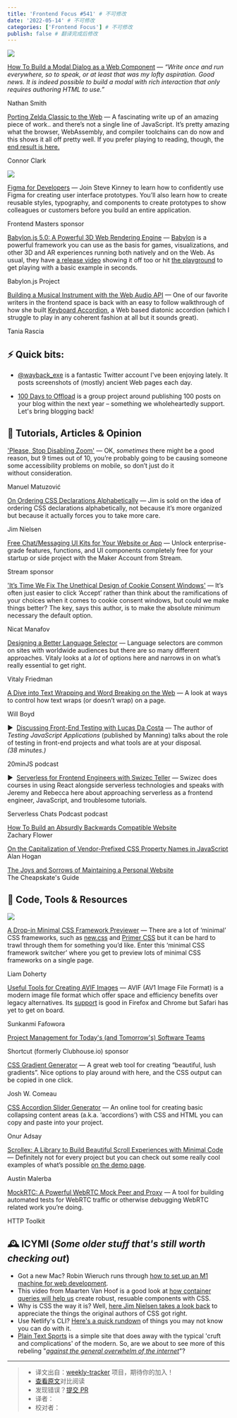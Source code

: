 ```yaml
---
title: 'Frontend Focus #541' # 不可修改
date: '2022-05-14' # 不可修改
categories: ['Frontend Focus'] # 不可修改
publish: false # 翻译完成后修改
---
```


[![](https://res.cloudinary.com/cpress/image/upload/w_1280,e_sharpen:60/s4uauin4kxsvvek9thtu.jpg)](https://frontendfoc.us/link/123278/web)

<!--以上是预览信息，图片一张或限制百字左右，前者优先，全文请使用二级及以下标题-->
<!-- more -->

[How To Build a Modal Dialog as a Web Component](https://frontendfoc.us/link/123278/web "www.smashingmagazine.com") — _“Write once and run everywhere, so to speak, or at least that was my lofty aspiration. Good news. It is indeed possible to build a modal with rich interaction that only requires authoring HTML to use.”_

Nathan Smith

[Porting Zelda Classic to the Web](https://frontendfoc.us/link/123279/web "hoten.cc") — A fascinating write up of an amazing piece of work.. and there’s not a single line of JavaScript. It’s pretty amazing what the browser, WebAssembly, and compiler toolchains can do now and this shows it all off pretty well. If you prefer playing to reading, though, the [end result is here.](https://frontendfoc.us/link/123280/web)

Connor Clark

[![](https://copm.s3.amazonaws.com/6d87c534.jpg)](https://frontendfoc.us/link/123281/web)

[Figma for Developers](https://frontendfoc.us/link/123281/web "frontendmasters.com") — Join Steve Kinney to learn how to confidently use Figma for creating user interface prototypes. You’ll also learn how to create reusable styles, typography, and components to create prototypes to show colleagues or customers before you build an entire application.

Frontend Masters sponsor

[Babylon.js 5.0: A Powerful 3D Web Rendering Engine](https://frontendfoc.us/link/123282/web "babylonjs.medium.com") — [Babylon](https://frontendfoc.us/link/123283/web) is a powerful framework you can use as the basis for games, visualizations, and other 3D and AR experiences running both natively and on the Web. As usual, they have [a release video](https://frontendfoc.us/link/123284/web) showing it off too or hit [the playground](https://frontendfoc.us/link/123285/web) to get playing with a basic example in seconds.

Babylon.js Project

[Building a Musical Instrument with the Web Audio API](https://frontendfoc.us/link/123286/web "www.taniarascia.com") — One of our favorite writers in the frontend space is back with an easy to follow walkthrough of how she built [Keyboard Accordion](https://frontendfoc.us/link/123287/web), a Web based diatonic accordion (which I struggle to play in any coherent fashion at all but it sounds great).

Tania Rascia

## **⚡️ Quick bits:**

*   [@wayback\_exe](https://frontendfoc.us/link/123288/web) is a fantastic Twitter account I've been enjoying lately. It posts screenshots of (mostly) ancient Web pages each day.
    
*   [100 Days to Offload](https://frontendfoc.us/link/123317/web) is a group project around publishing 100 posts on your blog within the next year – something we wholeheartedly support. Let's bring blogging back!
    

## 📙 **Tutorials, Articles & Opinion**

['Please, Stop Disabling Zoom'](https://frontendfoc.us/link/123289/web "www.matuzo.at") — OK, _sometimes_ there might be a good reason, but 9 times out of 10, you’re probably going to be causing someone some accessibility problems on mobile, so don’t just do it without consideration.

Manuel Matuzović

[On Ordering CSS Declarations Alphabetically](https://frontendfoc.us/link/123290/web "blog.jim-nielsen.com") — Jim is sold on the idea of ordering CSS declarations alphabetically, not because it’s more organized but because it actually forces you to take more care.

Jim Nielsen

[Free Chat/Messaging UI Kits for Your Website or App](https://frontendfoc.us/link/123291/web "getstream.io") — Unlock enterprise-grade features, functions, and UI components completely free for your startup or side project with the Maker Account from Stream.

Stream sponsor

['It’s Time We Fix The Unethical Design of Cookie Consent Windows'](https://frontendfoc.us/link/123292/web "uxdesign.cc") — It’s often just easier to click ‘Accept’ rather than think about the ramifications of your choices when it comes to cookie consent windows, but could we make things better? The key, says this author, is to make the absolute minimum necessary the default option.

Nicat Manafov

[Designing a Better Language Selector](https://frontendfoc.us/link/123293/web "www.smashingmagazine.com") — Language selectors are common on sites with worldwide audiences but there are so many different approaches. Vitaly looks at a _lot_ of options here and narrows in on what’s really essential to get right.

Vitaly Friedman

[A Dive into Text Wrapping and Word Breaking on the Web](https://frontendfoc.us/link/123294/web "codersblock.com") — A look at ways to control how text wraps (or doesn’t wrap) on a page.

Will Boyd

▶  [Discussing Front-End Testing with Lucas Da Costa](https://frontendfoc.us/link/123295/web "podcast.20minjs.com") — The author of _Testing JavaScript Applications_ (published by Manning) talks about the role of testing in front-end projects and what tools are at your disposal. _(38 minutes.)_

20minJS podcast

▶  [Serverless for Frontend Engineers with Swizec Teller](https://frontendfoc.us/link/123296/web "www.serverlesschats.com") — Swizec does courses in using React alongside serverless technologies and speaks with Jeremy and Rebecca here about approaching serverless as a frontend engineer, JavaScript, and troublesome tutorials.

Serverless Chats Podcast podcast

[How To Build an Absurdly Backwards Compatible Website](https://frontendfoc.us/link/123297/web)  
Zachary Flower

[On the Capitalization of Vendor-Prefixed CSS Property Names in JavaScript](https://frontendfoc.us/link/123298/web)  
Alan Hogan

[The Joys and Sorrows of Maintaining a Personal Website](https://frontendfoc.us/link/123318/web)  
The Cheapskate's Guide

## 🔧 **Code, Tools & Resources**

[![](https://res.cloudinary.com/cpress/image/upload/w_1280,e_sharpen:60/mstgdk8a4fwymoteskjm.jpg)](https://frontendfoc.us/link/123302/web)

[A Drop-in Minimal CSS Framework Previewer](https://frontendfoc.us/link/123302/web "dohliam.github.io") — There are a lot of ‘minimal’ CSS frameworks, such as [new.css](https://frontendfoc.us/link/123303/web) and [Primer CSS](https://frontendfoc.us/link/123304/web) but it can be hard to trawl through them for something you’d like. Enter this ‘minimal CSS framework switcher’ where you get to preview lots of minimal CSS frameworks on a single page.

Liam Doherty

[Useful Tools for Creating AVIF Images](https://frontendfoc.us/link/123305/web "css-tricks.com") — AVIF (AV1 Image File Format) is a modern image file format which offer space and efficiency benefits over legacy alternatives. Its [support](https://frontendfoc.us/link/123306/web) is good in Firefox and Chrome but Safari has yet to get on board.

Sunkanmi Fafowora

[Project Management for Today's (and Tomorrow's) Software Teams](https://frontendfoc.us/link/123307/web "shortcut.com")

Shortcut (formerly Clubhouse.io) sponsor

[CSS Gradient Generator](https://frontendfoc.us/link/123308/web "www.joshwcomeau.com") — A great web tool for creating “beautiful, lush gradients”. Nice options to play around with here, and the CSS output can be copied in one click.

Josh W. Comeau

[CSS Accordion Slider Generator](https://frontendfoc.us/link/123309/web "accordionslider.com") — An online tool for creating basic collapsing content areas (a.k.a. ‘accordions’) with CSS and HTML you can copy and paste into your project.

Onur Adsay

[Scrollex: A Library to Build Beautiful Scroll Experiences with Minimal Code](https://frontendfoc.us/link/123319/web "github.com") — Definitely not for every project but you can check out some really cool examples of what’s possible [on the demo page](https://frontendfoc.us/link/123320/web).

Austin Malerba

[MockRTC: A Powerful WebRTC Mock Peer and Proxy](https://frontendfoc.us/link/123310/web "github.com") — A tool for building automated tests for WebRTC traffic or otherwise debugging WebRTC related work you’re doing.

HTTP Toolkit

## **🕰 ICYMI** (_Some older stuff that's still worth checking out_)

*   Got a new Mac? Robin Wieruch runs through [how to set up an M1 machine for web development](https://frontendfoc.us/link/123311/web).
*   This video from Maarten Van Hoof is a good look at [how container queries will help us](https://frontendfoc.us/link/123312/web) create robust, resuable components with CSS.
*   Why is CSS the way it is? Well, [here Jim Nielsen takes a look back](https://frontendfoc.us/link/123313/web) to appreciate the things the original authors of CSS got right.
*   Use Netlify's CLI? [Here's a quick rundown](https://frontendfoc.us/link/123314/web) of things you may not know you can do with it.
*   [Plain Text Sports](https://frontendfoc.us/link/123315/web) is a simple site that does away with the typical 'cruft and complications' of the modern. So, are we about to see more of this rebeling "_[against the general overwhelm of the internet](https://frontendfoc.us/link/123316/web)_"?

---
> * 译文出自：[weekly-tracker](https://github.com/FEDarling/weekly-tracker) 项目，期待你的加入！
> * [查看原文](https://frontendfoc.us/issues/541)对比阅读
> * 发现错误？[提交 PR](https://github.com/FEDarling/weekly-tracker/blob/main/weeklys/frontend_focus/541)
> * 译者：
> * 校对者：

